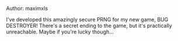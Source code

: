 Author: maximxls

I've developed this amazingly secure PRNG for my new game, BUG DESTROYER! There's a secret ending to the game, but it's practically unreachable. Maybe if you're lucky though...
